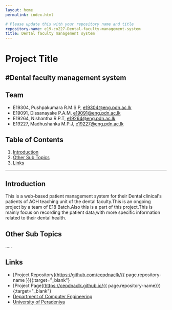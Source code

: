 ```yaml
---
layout: home
permalink: index.html

# Please update this with your repository name and title
repository-name: e19-co227-Dental-faculty-management-system
title: Dental faculty management system
---
```


[comment]: # "This is the standard layout for the project, but you can clean this and use your own template"

# Project Title
#Dental faculty management system
---

<!-- 
This is a sample image, to show how to add images to your page. To learn more options, please refer [this](https://projects.ce.pdn.ac.lk/docs/faq/how-to-add-an-image/)

![Sample Image](./images/sample.png)
 -->

## Team
-  E19304, Pushpakumara R.M.S.P, [e19304@eng.pdn.ac.lk](mailto:e19304@eng.pdn.ac.lk)
-  E19091, Dissanayake P.A.M, [e19091@eng.pdn.ac.lk](mailto:e19091@eng.pdn.ac.lk)
-  E19264, Nishantha R.P.T, [e19264@eng.pdn.ac.lk](mailto:e19264@eng.pdn.ac.lk)
-  E19227, Madhushanka M.P.J, [e19227@eng.pdn.ac.lk](mailto:e19227@eng.pdn.ac.lk)
## Table of Contents
1. [Introduction](#introduction)
2. [Other Sub Topics](#other-sub-topics)
3. [Links](#links)

---

## Introduction

This is a web-based patient management system for their Dental clinical's patients of AOH teaching unit of the dental faculty.This is an ongoing  project by a team of E18 Batch.Also this is a part of this project.This is mainly focus on recording the patient data,with more specific information related to their dental health.

## Other Sub Topics

.....

## Links

- [Project Repository](https://github.com/cepdnaclk/{{ page.repository-name }}){:target="_blank"}
- [Project Page](https://cepdnaclk.github.io/{{ page.repository-name}}){:target="_blank"}
- [Department of Computer Engineering](http://www.ce.pdn.ac.lk/)
- [University of Peradeniya](https://eng.pdn.ac.lk/)


[//]: # (Please refer this to learn more about Markdown syntax)
[//]: # (https://github.com/adam-p/markdown-here/wiki/Markdown-Cheatsheet)
